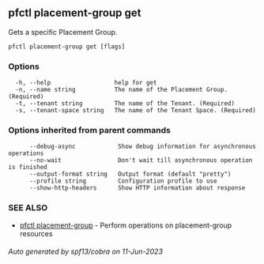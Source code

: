 ## pfctl placement-group get

Gets a specific Placement Group.

```
pfctl placement-group get [flags]
```

### Options

```
  -h, --help                  help for get
  -n, --name string           The name of the Placement Group. (Required)
  -t, --tenant string         The name of the Tenant. (Required)
  -s, --tenant-space string   The name of the Tenant Space. (Required)
```

### Options inherited from parent commands

```
      --debug-async            Show debug information for asynchronous operations
      --no-wait                Don't wait till asynchronous operation is finished
      --output-format string   Output format (default "pretty")
      --profile string         Configuration profile to use
      --show-http-headers      Show HTTP information about response
```

### SEE ALSO

* [pfctl placement-group](pfctl_placement-group.md)	 - Perform operations on placement-group resources

###### Auto generated by spf13/cobra on 11-Jun-2023
